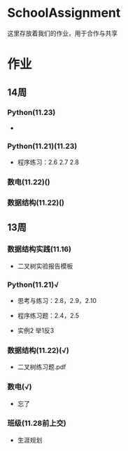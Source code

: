 # SchoolAssignment

这里存放着我们的作业，用于合作与共享


# 作业

## 14周
### Python(11.23)
- 
### Python(11.21)(11.23)

- 程序练习：2.6 2.7 2.8

### 数电(11.22)() 

### 数据结构(11.22)()

## 13周

### 数据结构实践(11.16)

- 二叉树实验报告模板

### Python(11.21)√

- 思考与练习：2.8，2.9，2.10

- 程序练习题：2.4，2.5

- 实例2 举1反3

### 数据结构(11.22)(√)

- 二叉树练习题.pdf

### 数电(√)

- 忘了

### 班级(11.28前上交)

- 生涯规划